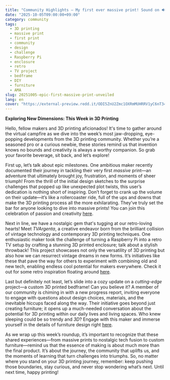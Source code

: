 ```yaml
---
title: "Community Highlights – My first ever massive print! Sound on 🔊"
date: "2025-10-05T09:00:00+09:00"
category: community
tags:
  - 3D printing
  - massive print
  - first print
  - community
  - design
  - challenge
  - Raspberry Pi
  - enclosure
  - retro
  - TV project
  - bedframe
  - DIY
  - furniture
  - AMA
slug: 20251005-epic-first-massive-print-unveiled
lang: en
cover: "https://external-preview.redd.it/ODI5ZnU2Zmc1OXRmMUHRRV1yC6nT34yW6DNBnXNK7Qr7oXA4vKLm3YNEM9ZY.png?width=140&amp;height=140&amp;format=jpg&amp;auto=webp&amp;s=adc4463cd85026174086b98d9a81fc807fc8f002"
---
```


**Exploring New Dimensions: This Week in 3D Printing**

Hello, fellow makers and 3D printing aficionados! It's time to gather around the virtual campfire as we dive into the week’s most jaw-dropping, eye-popping developments from the 3D printing community. Whether you’re a seasoned pro or a curious newbie, these stories remind us that invention knows no bounds and creativity is always a worthy companion. So grab your favorite beverage, sit back, and let’s explore!

First up, let’s talk about epic milestones. One ambitious maker recently documented their journey in tackling their very first *massive* print—an adventure that ultimately brought joy, frustration, and moments of sheer triumph! From the thrill of the initial design sketches to the surprise challenges that popped up like unexpected plot twists, this user’s dedication is nothing short of inspiring. Don’t forget to crank up the volume on their update—it’s like a rollercoaster ride, full of the ups and downs that make the 3D printing process all the more exhilarating. They’ve truly set the bar for anyone looking to dive into massive prints! You can join this celebration of passion and creativity [here](https://www.reddit.com/r/3Dprinting/comments/1nyilmv/my_first_ever_massive_print_sound_on/).

Next in line, we have a nostalgic gem that's tugging at our retro-loving hearts! Meet *TVArgenta*, a creative endeavor born from the brilliant collision of vintage technology and contemporary 3D printing techniques. One enthusiastic maker took the challenge of turning a Raspberry Pi into a retro TV setup by crafting a stunning 3D printed enclosure; talk about a stylish throwback! This project showcases not only the versatility of 3D printing but also how we can resurrect vintage dreams in new forms. It’s initiatives like these that pave the way for others to experiment with combining old and new tech, enabling endless cool potential for makers everywhere. Check it out for some retro inspiration floating around [here](https://www.reddit.com/r/3Dprinting/comments/1nyq4er/3d_printed_enclosure_for_a_retro_raspberry_pi_tv/).

Last but definitely not least, let’s slide into a cozy update on a *cutting-edge* project—a custom 3D printed bedframe! Can you believe it? A member of our community is chiming in with a new progress report, inviting everyone to engage with questions about design choices, materials, and the inevitable hiccups faced along the way. Their initiative goes beyond just creating furniture; it opens up a much-needed conversation about the potential for 3D printing within our daily lives and living spaces. Who knew sleeping could be so trendy and *3D*? Engage with this maker and immerse yourself in the details of furniture design right [here](https://www.reddit.com/r/3Dprinting/comments/1nyrucx/update_on_my_3d_printed_bedframe_amaagain/).

As we wrap up this week’s roundup, it’s important to recognize that these shared experiences—from massive prints to nostalgic tech fusion to custom furniture—remind us that the essence of making is about much more than the final product. It’s about the journey, the community that uplifts us, and the moments of learning that turn challenges into triumphs. So, no matter where you stand on your 3D printing journey, remember: keep pushing those boundaries, stay curious, and never stop wondering what’s next. Until next time, happy printing!